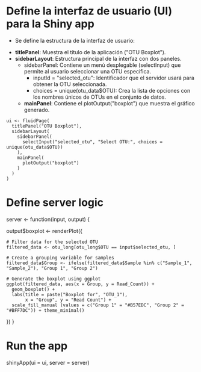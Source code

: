 # Define la interfaz de usuario (UI) para la Shiny app  

* Se define la estructura de la interfaz de usuario:

- **titlePanel**: Muestra el título de la aplicación ("OTU Boxplot").
- **sidebarLayout**: Estructura principal de la interfaz con dos paneles.
  - sidebarPanel: Contiene un menú desplegable (selectInput) que permite al usuario seleccionar una OTU específica.
    - inputId = "selected_otu": Identificador que el servidor usará para obtener la OTU seleccionada.
    - choices = unique(otu_data$OTU): Crea la lista de opciones con los nombres únicos de OTUs en el conjunto de datos.
  - **mainPanel**: Contiene el plotOutput("boxplot") que muestra el gráfico generado.
```
ui <- fluidPage(
  titlePanel("OTU Boxplot"),
  sidebarLayout(
    sidebarPanel(
      selectInput("selected_otu", "Select OTU:", choices = unique(otu_data$OTU))
    ),
    mainPanel(
      plotOutput("boxplot")
    )
  )
)
```

# Define server logic
server <- function(input, output) {
  
  output$boxplot <- renderPlot({
    
    # Filter data for the selected OTU
    filtered_data <- otu_long[otu_long$OTU == input$selected_otu, ]
    
    # Create a grouping variable for samples
    filtered_data$Group <- ifelse(filtered_data$Sample %in% c("Sample_1", "Sample_2"), "Group 1", "Group 2")
    
    # Generate the boxplot using ggplot
    ggplot(filtered_data, aes(x = Group, y = Read_Count)) +
      geom_boxplot() +
      labs(title = paste("Boxplot for", "OTU_1"),
           x = "Group", y = "Read Count") +
      scale_fill_manual (values = c("Group 1" = "#B57EDC", "Group 2" = "#BFF7DC")) + theme_minimal()
  })
}

# Run the app
shinyApp(ui = ui, server = server)


